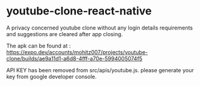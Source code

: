 # youtube-clone-react-native

A privacy concerned youtube clone without any login details requirements and suggestions are cleared after app closing.

The apk can be found at : https://expo.dev/accounts/mohitz007/projects/youtube-clone/builds/ae9a11d1-a6d8-4fff-a70e-5994005074f5

API KEY has been removed from src/apis/youtube.js.
please generate your key from google developer console.
